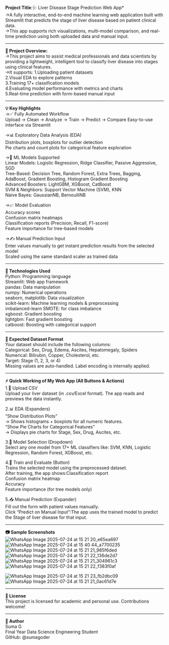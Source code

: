 **Project Title**:🩺 Liver Disease Stage Prediction Web App*                                                                                                                                                  
->A fully interactive, end-to-end machine learning web application built with Streamlit that predicts the stage of liver disease based on patient clinical data.                                                  
->This app supports rich visualizations, multi-model comparison, and real-time prediction using both uploaded data and manual input.

---

**📖 Project Overview:**                                                                                                                                                                                          
->This project aims to assist medical professionals and data scientists by providing a lightweight, intelligent tool to classify liver disease into stages using clinical features.                                
->It supports:
              1.Uploading patient datasets                                                                                                                                                                         
              2.Visual EDA to explore patterns                                                                                                                                                                     
              3.Training 17+ classification models                                                                                                                                                                
              4.Evaluating model performance with metrics and charts                                                                                                                                              
              5.Real-time prediction with form-based manual input                                                                                                                                                  

---

**💡 Key Highlights**                                                                                                                                                                                           
->✅ Fully Automated Workflow                                                                                                                                                                                     
Upload → Clean → Analyze → Train → Predict → Compare
Easy-to-use interface via Streamlit                                                                                                                                                                                

->📊 Exploratory Data Analysis (EDA)                                                                                                                                                                              
Distribution plots, boxplots for outlier detection                                                                                                                                                                 
Pie charts and count plots for categorical feature exploration                                                                                                                                                     

->🧠 ML Models Supported                                                                                                                                                                                          
Linear Models: Logistic Regression, Ridge Classifier, Passive Aggressive, SGD                                                                                                                                      
Tree-Based: Decision Tree, Random Forest, Extra Trees, Bagging, AdaBoost, Gradient Boosting, Histogram Gradient Boosting                                                                                          
Advanced Boosters: LightGBM, XGBoost, CatBoost                                                                                                                                                                    
SVM & Neighbors: Support Vector Machine (SVM), KNN                                                                                                                                                                 
Naive Bayes: GaussianNB, BernoulliNB                                                                                                                                                                              

->📈 Model Evaluation                                                                                                                                                                                             
Accuracy scores                                                                                                                                                                                                    
Confusion matrix heatmaps                                                                                                                                                                                        
Classification reports (Precision, Recall, F1-score)                                                                                                                                                               
Feature importance for tree-based models

->✍ Manual Prediction Input                                                                                                                                                                                    
Enter values manually to get instant prediction results from the selected model                                                                                                                                    
Scaled using the same standard scaler as trained data                                                                          

---

**🧰 Technologies Used**                                                                                                                                                                                        
Python:	Programming language                                                                                                                                                                                       
Streamlit:	Web app framework                                                                                                                                                                                    
pandas:	Data manipulation                                                                                                                                                                                          
numpy:	Numerical operations                                                                                                                                                                                       
seaborn, matplotlib:	Data visualization                                                                                                                                                                           
scikit-learn:	Machine learning models & preprocessing                                                                                                                                                              
imbalanced-learn	SMOTE: for class imbalance                                                                                                                                                                       
xgboost:	Gradient boosting                                                                                                                                                                                        
lightgbm:	Fast gradient boosting                                                                                                                                                                                   
catboost:	Boosting with categorical support                                                                                                                                                                        

---

**📁 Expected Dataset Format**                                                                                                                                                                                  
Your dataset should include the following columns:                                                                                                                                                                
Categorical: Sex, Drug, Edema, Ascites, Hepatomegaly, Spiders                                                                                                  
Numerical: Bilirubin, Copper, Cholesterol, etc.                                                                                                                                                                    
Target: Stage (1, 2, 3, or 4)                                                                                                                                                                                      
Missing values are auto-handled. Label encoding is internally applied.                                                                

---

**⚡ Quick Working of My Web App (All Buttons & Actions)**                                                                                                                                                       
1.📂 Upload CSV                                                                                                                                                                                                  
     Upload your liver dataset (in .csv/Excel format).
     The app reads and previews the data instantly.                                                                                                                                                              

2.📊 EDA (Expanders)                                                                                                                                                                                              
      “Show Distribution Plots”                                                                                                                                                                                  
      → Shows histograms + boxplots for all numeric features.                                                                                                                                                      
      “Show Pie Charts for Categorical Features”                                                                                                                                                                  
      → Displays pie charts for Stage, Sex, Drug, Ascites, etc.                                                                                                                                                    

3.🤖 Model Selection (Dropdown)                                                                                                                                                                                  
     Select any one model from 17+ ML classifiers like: SVM, KNN, Logistic Regression, Random Forest, XGBoost, etc.                                                                                                

4.🧠 Train and Evaluate (Button)                                                                                                                                                                                
      Trains the selected model using the preprocessed dataset.                                                                                                                                                  
      After training, the app shows:Classification report                                                                                                                                                          
                                    Confusion matrix heatmap                                                                                                                                                       
                                    Accuracy                                                                                                                                                                       
                                    Feature importance (for tree models only)                                                                                                                                    

5.📥 Manual Prediction (Expander)                                                                                                                                                                                 
      Fill out the form with patient values manually.                                                                                                                                                            
      Click “Predict on Manual Input”:The app uses the trained model to predict the Stage of liver disease for that input.                                                                                        

---

**📷 Sample Screenshots**                                                                                                                                                                                         
![WhatsApp Image 2025-07-24 at 15 21 20_e65ea697](https://github.com/user-attachments/assets/7f3ca893-2b55-4a22-856b-5c4e90bee6ab)\
![WhatsApp Image 2025-07-24 at 15 40 44_a7700235](https://github.com/user-attachments/assets/636f870b-0abb-45b0-942b-a3dc819edca1)
![WhatsApp Image 2025-07-24 at 15 21 21_985f6ded](https://github.com/user-attachments/assets/aa524c78-18d8-4338-a459-71021a9e9b07)
![WhatsApp Image 2025-07-24 at 15 21 22_136de2d7](https://github.com/user-attachments/assets/107c1254-2c7d-47da-b205-de37d2eb30d1)
![WhatsApp Image 2025-07-24 at 15 21 21_304961c3](https://github.com/user-attachments/assets/21d5f8a5-4853-42c5-98f8-bd90ca8366ee)
![WhatsApp Image 2025-07-24 at 15 21 22_f383f0af](https://github.com/user-attachments/assets/7f34afe3-5485-4d24-bb96-dc1719a04fed)

![WhatsApp Image 2025-07-24 at 15 21 23_fb2dbc09](https://github.com/user-attachments/assets/57078815-595c-4bcb-a3fd-33a5676fd8b7)
![WhatsApp Image 2025-07-24 at 15 21 21_0ac61d7e](https://github.com/user-attachments/assets/69464457-8611-4d4f-8f35-047c2e205fea)

---

**📜 License**                                                                                                                                                                                                    
This project is licensed for academic and personal use. Contributions welcome!

---

**👤 Author**                                                                                                                                                                                                     
Suma G                                                                                                                                                                                                            
Final Year Data Science Engineering Student                                                                                                                                                                        
GitHub: @sumagoder
